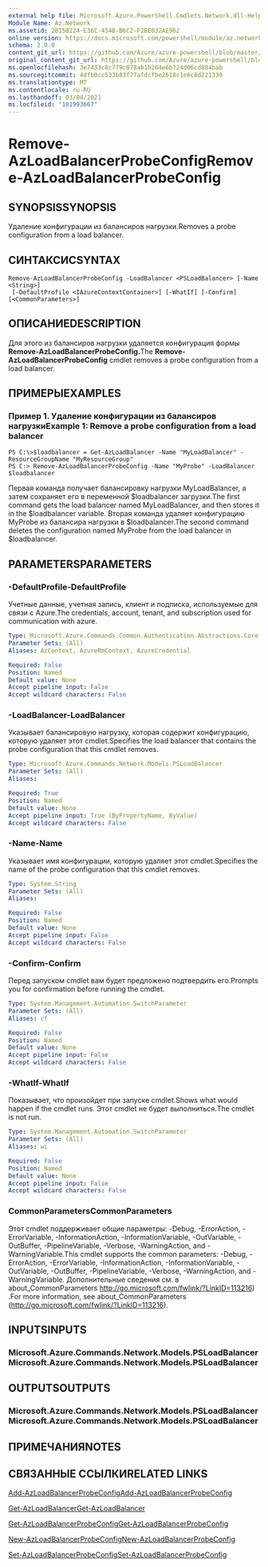 ```yaml
---
external help file: Microsoft.Azure.PowerShell.Cmdlets.Network.dll-Help.xml
Module Name: Az.Network
ms.assetid: 2B15B224-E36C-454B-B6C2-F2BE032AE962
online version: https://docs.microsoft.com/powershell/module/az.network/remove-azloadbalancerprobeconfig
schema: 2.0.0
content_git_url: https://github.com/Azure/azure-powershell/blob/master/src/Network/Network/help/Remove-AzLoadBalancerProbeConfig.md
original_content_git_url: https://github.com/Azure/azure-powershell/blob/master/src/Network/Network/help/Remove-AzLoadBalancerProbeConfig.md
ms.openlocfilehash: 3e7433c8c779c078ab1b264e6b724d06cd884bab
ms.sourcegitcommit: 4dfb0cc533b83f77afdcfbe2618c1e6c8d221330
ms.translationtype: MT
ms.contentlocale: ru-RU
ms.lasthandoff: 03/04/2021
ms.locfileid: "101993667"
---
```

# <span data-ttu-id="dcca2-101">Remove-AzLoadBalancerProbeConfig</span><span class="sxs-lookup"><span data-stu-id="dcca2-101">Remove-AzLoadBalancerProbeConfig</span></span>

## <span data-ttu-id="dcca2-102">SYNOPSIS</span><span class="sxs-lookup"><span data-stu-id="dcca2-102">SYNOPSIS</span></span>
<span data-ttu-id="dcca2-103">Удаление конфигурации из балансиров нагрузки.</span><span class="sxs-lookup"><span data-stu-id="dcca2-103">Removes a probe configuration from a load balancer.</span></span>

## <span data-ttu-id="dcca2-104">СИНТАКСИС</span><span class="sxs-lookup"><span data-stu-id="dcca2-104">SYNTAX</span></span>

```
Remove-AzLoadBalancerProbeConfig -LoadBalancer <PSLoadBalancer> [-Name <String>]
 [-DefaultProfile <IAzureContextContainer>] [-WhatIf] [-Confirm] [<CommonParameters>]
```

## <span data-ttu-id="dcca2-105">ОПИСАНИЕ</span><span class="sxs-lookup"><span data-stu-id="dcca2-105">DESCRIPTION</span></span>
<span data-ttu-id="dcca2-106">Для этого из балансиров нагрузки удаляется конфигурация формы **Remove-AzLoadBalancerProbeConfig.**</span><span class="sxs-lookup"><span data-stu-id="dcca2-106">The **Remove-AzLoadBalancerProbeConfig** cmdlet removes a probe configuration from a load balancer.</span></span>

## <span data-ttu-id="dcca2-107">ПРИМЕРЫ</span><span class="sxs-lookup"><span data-stu-id="dcca2-107">EXAMPLES</span></span>

### <span data-ttu-id="dcca2-108">Пример 1. Удаление конфигурации из балансиров нагрузки</span><span class="sxs-lookup"><span data-stu-id="dcca2-108">Example 1: Remove a probe configuration from a load balancer</span></span>
```
PS C:\>$loadbalancer = Get-AzLoadBalancer -Name "MyLoadBalancer" -ResourceGroupName "MyResourceGroup"
PS C:> Remove-AzLoadBalancerProbeConfig -Name "MyProbe" -LoadBalancer $loadbalancer
```

<span data-ttu-id="dcca2-109">Первая команда получает балансировку нагрузки MyLoadBalancer, а затем сохраняет его в переменной $loadbalancer загрузки.</span><span class="sxs-lookup"><span data-stu-id="dcca2-109">The first command gets the load balancer named MyLoadBalancer, and then stores it in the $loadbalancer variable.</span></span>
<span data-ttu-id="dcca2-110">Вторая команда удаляет конфигурацию MyProbe из балансира нагрузки в $loadbalancer.</span><span class="sxs-lookup"><span data-stu-id="dcca2-110">The second command deletes the configuration named MyProbe from the load balancer in $loadbalancer.</span></span>

## <span data-ttu-id="dcca2-111">PARAMETERS</span><span class="sxs-lookup"><span data-stu-id="dcca2-111">PARAMETERS</span></span>

### <span data-ttu-id="dcca2-112">-DefaultProfile</span><span class="sxs-lookup"><span data-stu-id="dcca2-112">-DefaultProfile</span></span>
<span data-ttu-id="dcca2-113">Учетные данные, учетная запись, клиент и подписка, используемые для связи с Azure.</span><span class="sxs-lookup"><span data-stu-id="dcca2-113">The credentials, account, tenant, and subscription used for communication with azure.</span></span>

```yaml
Type: Microsoft.Azure.Commands.Common.Authentication.Abstractions.Core.IAzureContextContainer
Parameter Sets: (All)
Aliases: AzContext, AzureRmContext, AzureCredential

Required: False
Position: Named
Default value: None
Accept pipeline input: False
Accept wildcard characters: False
```

### <span data-ttu-id="dcca2-114">-LoadBalancer</span><span class="sxs-lookup"><span data-stu-id="dcca2-114">-LoadBalancer</span></span>
<span data-ttu-id="dcca2-115">Указывает балансировую нагрузку, которая содержит конфигурацию, которую удаляет этот cmdlet.</span><span class="sxs-lookup"><span data-stu-id="dcca2-115">Specifies the load balancer that contains the probe configuration that this cmdlet removes.</span></span>

```yaml
Type: Microsoft.Azure.Commands.Network.Models.PSLoadBalancer
Parameter Sets: (All)
Aliases:

Required: True
Position: Named
Default value: None
Accept pipeline input: True (ByPropertyName, ByValue)
Accept wildcard characters: False
```

### <span data-ttu-id="dcca2-116">-Name</span><span class="sxs-lookup"><span data-stu-id="dcca2-116">-Name</span></span>
<span data-ttu-id="dcca2-117">Указывает имя конфигурации, которую удаляет этот cmdlet.</span><span class="sxs-lookup"><span data-stu-id="dcca2-117">Specifies the name of the probe configuration that this cmdlet removes.</span></span>

```yaml
Type: System.String
Parameter Sets: (All)
Aliases:

Required: False
Position: Named
Default value: None
Accept pipeline input: False
Accept wildcard characters: False
```

### <span data-ttu-id="dcca2-118">-Confirm</span><span class="sxs-lookup"><span data-stu-id="dcca2-118">-Confirm</span></span>
<span data-ttu-id="dcca2-119">Перед запуском cmdlet вам будет предложено подтвердить его.</span><span class="sxs-lookup"><span data-stu-id="dcca2-119">Prompts you for confirmation before running the cmdlet.</span></span>

```yaml
Type: System.Management.Automation.SwitchParameter
Parameter Sets: (All)
Aliases: cf

Required: False
Position: Named
Default value: None
Accept pipeline input: False
Accept wildcard characters: False
```

### <span data-ttu-id="dcca2-120">-WhatIf</span><span class="sxs-lookup"><span data-stu-id="dcca2-120">-WhatIf</span></span>
<span data-ttu-id="dcca2-121">Показывает, что произойдет при запуске cmdlet.</span><span class="sxs-lookup"><span data-stu-id="dcca2-121">Shows what would happen if the cmdlet runs.</span></span> <span data-ttu-id="dcca2-122">Этот cmdlet не будет выполниться.</span><span class="sxs-lookup"><span data-stu-id="dcca2-122">The cmdlet is not run.</span></span>

```yaml
Type: System.Management.Automation.SwitchParameter
Parameter Sets: (All)
Aliases: wi

Required: False
Position: Named
Default value: None
Accept pipeline input: False
Accept wildcard characters: False
```

### <span data-ttu-id="dcca2-123">CommonParameters</span><span class="sxs-lookup"><span data-stu-id="dcca2-123">CommonParameters</span></span>
<span data-ttu-id="dcca2-124">Этот cmdlet поддерживает общие параметры: -Debug, -ErrorAction, -ErrorVariable, -InformationAction, -InformationVariable, -OutVariable, -OutBuffer, -PipelineVariable, -Verbose, -WarningAction, and -WarningVariable.</span><span class="sxs-lookup"><span data-stu-id="dcca2-124">This cmdlet supports the common parameters: -Debug, -ErrorAction, -ErrorVariable, -InformationAction, -InformationVariable, -OutVariable, -OutBuffer, -PipelineVariable, -Verbose, -WarningAction, and -WarningVariable.</span></span> <span data-ttu-id="dcca2-125">Дополнительные сведения см. в about_CommonParameters http://go.microsoft.com/fwlink/?LinkID=113216) .</span><span class="sxs-lookup"><span data-stu-id="dcca2-125">For more information, see about_CommonParameters (http://go.microsoft.com/fwlink/?LinkID=113216).</span></span>

## <span data-ttu-id="dcca2-126">INPUTS</span><span class="sxs-lookup"><span data-stu-id="dcca2-126">INPUTS</span></span>

### <span data-ttu-id="dcca2-127">Microsoft.Azure.Commands.Network.Models.PSLoadBalancer</span><span class="sxs-lookup"><span data-stu-id="dcca2-127">Microsoft.Azure.Commands.Network.Models.PSLoadBalancer</span></span>

## <span data-ttu-id="dcca2-128">OUTPUTS</span><span class="sxs-lookup"><span data-stu-id="dcca2-128">OUTPUTS</span></span>

### <span data-ttu-id="dcca2-129">Microsoft.Azure.Commands.Network.Models.PSLoadBalancer</span><span class="sxs-lookup"><span data-stu-id="dcca2-129">Microsoft.Azure.Commands.Network.Models.PSLoadBalancer</span></span>

## <span data-ttu-id="dcca2-130">ПРИМЕЧАНИЯ</span><span class="sxs-lookup"><span data-stu-id="dcca2-130">NOTES</span></span>

## <span data-ttu-id="dcca2-131">СВЯЗАННЫЕ ССЫЛКИ</span><span class="sxs-lookup"><span data-stu-id="dcca2-131">RELATED LINKS</span></span>

[<span data-ttu-id="dcca2-132">Add-AzLoadBalancerProbeConfig</span><span class="sxs-lookup"><span data-stu-id="dcca2-132">Add-AzLoadBalancerProbeConfig</span></span>](./Add-AzLoadBalancerProbeConfig.md)

[<span data-ttu-id="dcca2-133">Get-AzLoadBalancer</span><span class="sxs-lookup"><span data-stu-id="dcca2-133">Get-AzLoadBalancer</span></span>](./Get-AzLoadBalancer.md)

[<span data-ttu-id="dcca2-134">Get-AzLoadBalancerProbeConfig</span><span class="sxs-lookup"><span data-stu-id="dcca2-134">Get-AzLoadBalancerProbeConfig</span></span>](./Get-AzLoadBalancerProbeConfig.md)

[<span data-ttu-id="dcca2-135">New-AzLoadBalancerProbeConfig</span><span class="sxs-lookup"><span data-stu-id="dcca2-135">New-AzLoadBalancerProbeConfig</span></span>](./New-AzLoadBalancerProbeConfig.md)

[<span data-ttu-id="dcca2-136">Set-AzLoadBalancerProbeConfig</span><span class="sxs-lookup"><span data-stu-id="dcca2-136">Set-AzLoadBalancerProbeConfig</span></span>](./Set-AzLoadBalancerProbeConfig.md)


